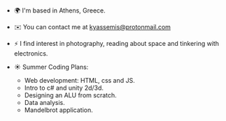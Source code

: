 * 🌍  I'm based in Athens, Greece.
* ✉️  You can contact me at [kyassemis@protonmail.com](mailto:kyassemis@protonmail.com)
* ⚡  I find interest in photography, reading about space and tinkering with electronics.

* ☀  Summer Coding Plans:
    * Web development: HTML, css and JS.
    * Intro to c# and unity 2d/3d.
    * Designing an ALU from scratch.
    * Data analysis.
    * Mandelbrot application.
    
